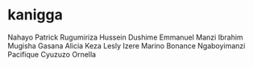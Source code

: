 # kanigga
Nahayo Patrick
Rugumiriza Hussein
Dushime Emmanuel
Manzi Ibrahim
Mugisha Gasana Alicia
Keza Lesly
Izere Marino Bonance
Ngaboyimanzi Pacifique
Cyuzuzo Ornella
